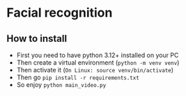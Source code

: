 # Facial recognition

## How to install

- First you need to have python 3.12+ installed on your PC
- Then create a virtual environment (`python -m venv venv`)
- Then activate it (`On Linux: source venv/bin/activate`)
- Then go `pip install -r requirements.txt`
- So enjoy `python main_video.py`
